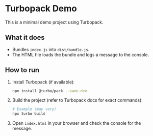 # Turbopack Demo

This is a minimal demo project using Turbopack.

## What it does
- Bundles `index.js` into `dist/bundle.js`.
- The HTML file loads the bundle and logs a message to the console.

## How to run
1. Install Turbopack (if available):
   ```sh
   npm install @turbo/pack --save-dev
   ```
2. Build the project (refer to Turbopack docs for exact commands):
   ```sh
   # Example (may vary)
   npx turbo build
   ```
3. Open `index.html` in your browser and check the console for the message.
